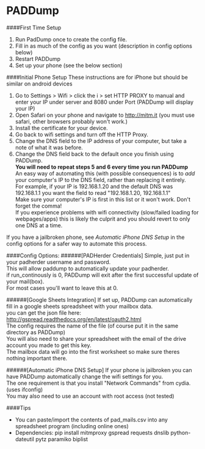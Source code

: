 # PADDump

####First Time Setup
  1. Run PadDump once to create the config file.
  2. Fill in as much of the config as you want (description in config options below)
  3. Restart PADDump
  4. Set up your phone (see the below section)

####Initial Phone Setup
These instructions are for iPhone but should be similar on android devices
  1. Go to Settings > Wifi > click the i > set HTTP PROXY to manual and enter your IP under server and 8080 under Port (PADDump will display your IP)
  2. Open Safari on your phone and navigate to http://mitm.it (you must use safari, other browsers probably won't work.)
  3. Install the certificate for your device.
  4. Go back to wifi settings and turn off the HTTP Proxy.
  5. Change the DNS field to the IP address of your computer, but take a note of what it was before.
  6. Change the DNS field back to the default once you finish using PADDump.  
**You will need to repeat steps 5 and 6 every time you run PADDump**  
An easy way of automating this (with possible consequences) is to *add* your computer's IP to the DNS field, rather than replacing it entirely.   
For example, if your IP is 192.168.1.20 and the default DNS was 192.168.1.1 you want the field to read "192.168.1.20, 192.168.1.1"  
Make sure your computer's IP is first in this list or it won't work. Don't forget the comma!  
If you experience problems with wifi connectivity (slow/failed loading for webpages/apps) this is likely the culprit and you should revert to only one DNS at a time.  

If you have a jailbroken phone, see _Automatic iPhone DNS Setup_ in the config options for a safer way to automate this process. 

####Config Options:
######[PADHerder Credentials]
Simple, just put in your padherder username and password.  
This will allow paddump to automatically update your padherder.  
if run_continously is 0, PADDump will exit after the first successful update of your mail(box).  
For most cases you'll want to leave this at 0.  

######[Google Sheets Integration]
If set up, PADDump can automatically fill in a google sheets spreadsheet with your mailbox data.  
you can get the json file here: http://gspread.readthedocs.org/en/latest/oauth2.html  
The config requires the name of the file (of course put it in the same directory as PADDump)  
You will also need to share your spreadsheet with the email of the drive account you made to get this key.  
The mailbox data will go into the first worksheet so make sure theres nothing important there.  

######[Automatic iPhone DNS Setup]
If your phone is jailbroken you can have PADDump automatically change the wifi settings for you.  
The one requirement is that you install "Network Commands" from cydia. (uses ifconfig)  
You may also need to use an account with root access (not tested)  

####Tips
* You can paste/import the contents of pad_mails.csv into any spreadsheet program (including online ones)  
* Dependencies: pip install mitmproxy gspread requests dnslib python-dateutil pytz paramiko biplist
